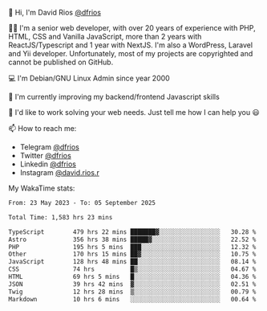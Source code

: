 👋 Hi, I'm David Rios [@dfrios](https://github.com/dfrios)

👨‍💻 I'm a senior web developer, with over 20 years of experience with PHP, HTML, CSS and Vanilla JavaScript, more than 2 years with ReactJS/Typescript and 1 year with NextJS. I'm also a WordPress, Laravel and Yii developer. Unfortunately, most of my projects are copyrighted and cannot be published on GitHub.

💻 I'm Debian/GNU Linux Admin since year 2000

🌱 I'm currently improving my backend/frontend Javascript skills

💞️ I'd like to work solving your web needs. Just tell me how I can help you 😃

📫 How to reach me:
* Telegram [@dfrios](https://t.me/dfrios)
* Twitter [@dfrios](https://twitter.com/dfrios)
* Linkedin [@dfrios](https://linkedin.com/in/dfrios)
* Instagram [@david.rios.r](https://instagram.com/david.rios.r)



My WakaTime stats:
<!--START_SECTION:waka-->

```txt
From: 23 May 2023 - To: 05 September 2025

Total Time: 1,583 hrs 23 mins

TypeScript        479 hrs 22 mins ███████▓░░░░░░░░░░░░░░░░░   30.28 %
Astro             356 hrs 38 mins █████▓░░░░░░░░░░░░░░░░░░░   22.52 %
PHP               195 hrs 5 mins  ███░░░░░░░░░░░░░░░░░░░░░░   12.32 %
Other             170 hrs 15 mins ██▓░░░░░░░░░░░░░░░░░░░░░░   10.75 %
JavaScript        128 hrs 48 mins ██░░░░░░░░░░░░░░░░░░░░░░░   08.14 %
CSS               74 hrs          █▒░░░░░░░░░░░░░░░░░░░░░░░   04.67 %
HTML              69 hrs 5 mins   █░░░░░░░░░░░░░░░░░░░░░░░░   04.36 %
JSON              39 hrs 42 mins  ▓░░░░░░░░░░░░░░░░░░░░░░░░   02.51 %
Twig              12 hrs 28 mins  ▒░░░░░░░░░░░░░░░░░░░░░░░░   00.79 %
Markdown          10 hrs 6 mins   ░░░░░░░░░░░░░░░░░░░░░░░░░   00.64 %
```

<!--END_SECTION:waka-->
